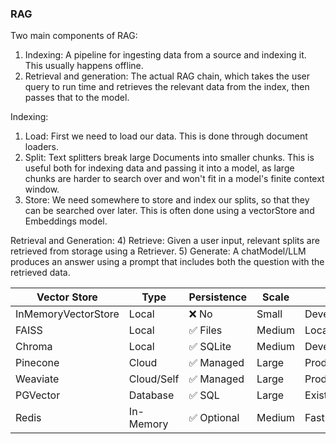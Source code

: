 ### RAG

Two main components of RAG:
1) Indexing: A pipeline for ingesting data from a source and indexing it. This usually happens offline.
2) Retrieval and generation: The actual RAG chain, which takes the user query to run time and retrieves the relevant data from the index, then passes that to the model.


Indexing:
1) Load: First we need to load our data. This is done through document loaders.
2) Split: Text splitters break large Documents into smaller chunks. This is useful both for indexing data and passing it into a model, as large chunks are harder to search over and won't fit in a model's finite context window.
3) Store: We need somewhere to store and index our splits, so that they can be searched over later. This is often done using a vectorStore and Embeddings model.


Retrieval and Generation:
4) Retrieve: Given a user input, relevant splits are retrieved from storage using a Retriever.
5) Generate: A chatModel/LLM produces an answer using a prompt that includes both the question with the retrieved data.


| Vector Store | Type | Persistence | Scale | Use Case |
|--------------|------|-------------|-------|----------|
| InMemoryVectorStore | Local | ❌ No | Small | Development/Testing |
| FAISS | Local | ✅ Files | Medium | Local production |
| Chroma | Local | ✅ SQLite | Medium | Development |
| Pinecone | Cloud | ✅ Managed | Large | Production |
| Weaviate | Cloud/Self | ✅ Managed | Large | Production |
| PGVector | Database | ✅ SQL | Large | Existing PostgreSQL |
| Redis | In-Memory | ✅ Optional | Medium | Fast access |